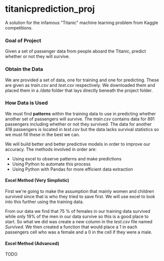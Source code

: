 # titanicprediction_proj
A solution for the infamous "Titanic" machine learning problem from Kaggle 
competitions.

### Goal of Project
Given a set of passenger data from people aboard the Titanic, predict whether
or not they will survive.

### Obtain the Data
We are provided a set of data, one for training and one for predicting. These
are given as *train.csv* and *test.csv* respectively. We downloaded them and 
placed them in a */data* folder that lays directly beneath the project folder.

### How Data is Used
We must find **patterns** within the training data to use in predicting
whether another set of passengers will survive. The *train.csv* contains data
for 891 passengers including whether or not they survived. The data for another
418 passengers is located in *test.csv* but the data lacks survival statistics
so we must fill these in the best we can.

We will build better and better predictive models in order to improve our
accuracy. The methods involved in order are:
* Using excel to observe patterns and make predictions
* Using Python to automate this process
* Using Python with Pandas for more efficient data extraction 

#### Excel Method (Very Simplistic)
First we're going to make the assumption that mainly women and children survived
since that is who they tried to save first. We will use excel to look into
this further using the training data.

From our data we find that 75 % of females in our training data survived while
only 19% of the men in our data survive so this is a good place to start. So
what we did was create a new column in the *test.csv* file named *Survived*.
We then created a function that would place a 1 in each passengers cell who
was a female and a 0 in the cell if they were a male.

#### Excel Method (Advanced)
TODO